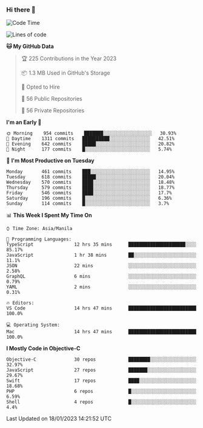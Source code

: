 ### Hi there 👋

<!--START_SECTION:waka-->
![Code Time](http://img.shields.io/badge/Code%20Time-3%2C551%20hrs%2051%20mins-blue)

![Lines of code](https://img.shields.io/badge/From%20Hello%20World%20I%27ve%20Written-2%20Million%20lines%20of%20code-blue)

**🐱 My GitHub Data** 

> 🏆 225 Contributions in the Year 2023
 > 
> 📦 1.3 MB Used in GitHub's Storage 
 > 
> 💼 Opted to Hire
 > 
> 📜 56 Public Repositories 
 > 
> 🔑 56 Private Repositories  
 > 
**I'm an Early 🐤** 

```text
🌞 Morning    954 commits    ███████░░░░░░░░░░░░░░░░░░   30.93% 
🌆 Daytime    1311 commits   ██████████░░░░░░░░░░░░░░░   42.51% 
🌃 Evening    642 commits    █████░░░░░░░░░░░░░░░░░░░░   20.82% 
🌙 Night      177 commits    █░░░░░░░░░░░░░░░░░░░░░░░░   5.74%

```
📅 **I'm Most Productive on Tuesday** 

```text
Monday       461 commits    ███░░░░░░░░░░░░░░░░░░░░░░   14.95% 
Tuesday      618 commits    █████░░░░░░░░░░░░░░░░░░░░   20.04% 
Wednesday    570 commits    ████░░░░░░░░░░░░░░░░░░░░░   18.48% 
Thursday     579 commits    ████░░░░░░░░░░░░░░░░░░░░░   18.77% 
Friday       546 commits    ████░░░░░░░░░░░░░░░░░░░░░   17.7% 
Saturday     196 commits    █░░░░░░░░░░░░░░░░░░░░░░░░   6.36% 
Sunday       114 commits    █░░░░░░░░░░░░░░░░░░░░░░░░   3.7%

```


📊 **This Week I Spent My Time On** 

```text
⌚︎ Time Zone: Asia/Manila

💬 Programming Languages: 
TypeScript               12 hrs 35 mins      █████████████████████░░░░   85.17% 
JavaScript               1 hr 38 mins        ██░░░░░░░░░░░░░░░░░░░░░░░   11.1% 
JSON                     22 mins             ░░░░░░░░░░░░░░░░░░░░░░░░░   2.58% 
GraphQL                  6 mins              ░░░░░░░░░░░░░░░░░░░░░░░░░   0.79% 
YAML                     2 mins              ░░░░░░░░░░░░░░░░░░░░░░░░░   0.31%

🔥 Editors: 
VS Code                  14 hrs 47 mins      █████████████████████████   100.0%

💻 Operating System: 
Mac                      14 hrs 47 mins      █████████████████████████   100.0%

```

**I Mostly Code in Objective-C** 

```text
Objective-C              30 repos            ████████░░░░░░░░░░░░░░░░░   32.97% 
JavaScript               27 repos            ███████░░░░░░░░░░░░░░░░░░   29.67% 
Swift                    17 repos            ████░░░░░░░░░░░░░░░░░░░░░   18.68% 
PHP                      6 repos             █░░░░░░░░░░░░░░░░░░░░░░░░   6.59% 
Shell                    4 repos             █░░░░░░░░░░░░░░░░░░░░░░░░   4.4%

```



 Last Updated on 18/01/2023 14:21:52 UTC
<!--END_SECTION:waka-->


<!--
**rad182/rad182** is a ✨ _special_ ✨ repository because its `README.md` (this file) appears on your GitHub profile.

Here are some ideas to get you started:

- 🔭 I’m currently working on ...
- 🌱 I’m currently learning ...
- 👯 I’m looking to collaborate on ...
- 🤔 I’m looking for help with ...
- 💬 Ask me about ...
- 📫 How to reach me: ...
- 😄 Pronouns: ...
- ⚡ Fun fact: ...
-->
